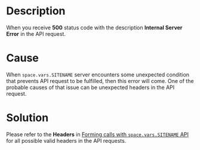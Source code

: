 # Description
When you receive **500** status code with the description **Internal Server Error** in the API request.

# Cause
When <code class="expression">space.vars.SITENAME</code> server encounters some unexpected condition that prevents API request to be fulfilled, then this error will come. One of the probable causes of that issue can be unexpected headers in the API request.

# Solution
Please refer to the **Headers** in [Forming calls with <code class="expression">space.vars.SITENAME</code> API](forming-calls-with-api.md#explanation) for all possible valid headers in the API requests.
